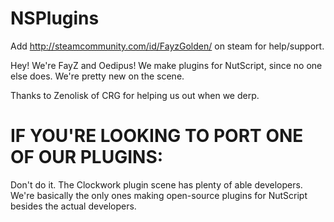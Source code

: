 NSPlugins
=========

Add http://steamcommunity.com/id/FayzGolden/ on steam for help/support.

Hey! We're FayZ and Oedipus! We make plugins for NutScript, since no one else does. We're pretty new on the scene.

Thanks to Zenolisk of CRG for helping us out when we derp.

IF YOU'RE LOOKING TO PORT ONE OF OUR PLUGINS:
=============================================

Don't do it. The Clockwork plugin scene has plenty of able developers. We're basically the only ones making open-source plugins for NutScript besides the actual developers.
